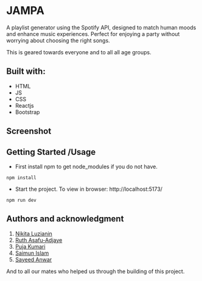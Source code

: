# JAMPA

A playlist generator using the Spotify API, designed to match human moods and enhance music experiences. Perfect for enjoying a party without worrying about choosing the right songs.

This is geared towards everyone and to all all age groups.

## Built with:
- HTML
- JS
- CSS
- Reactjs
- Bootstrap

## Screenshot 

## Getting Started /Usage
- First install npm to get node_modules if you do not have.  
```
npm install
```

- Start the project. To view in browser: http://localhost:5173/
```
npm run dev
```

## Authors and acknowledgment

1. [Nikita Luzianin](https://github.com/nikiluzianin)
2. [Ruth Asafu-Adjaye](https://github.com/RuthieRuth)
3. [Puja Kumari](https://github.com/Pujakumari1511)
4. [Saimun Islam](https://github.com/plabon013)
5. [Sayeed Anwar](https://github.com/iamharryda)

And to all our mates who helped us through the building of this project.
